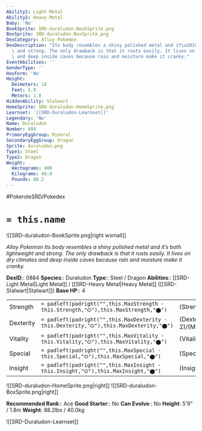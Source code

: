 ```yaml
---
Ability1: Light Metal
Ability2: Heavy Metal
Baby: 'No'
BookSprite: SRD-duraludon-BookSprite.png
BoxSprite: SRD-duraludon-BoxSprite.png
DexCategory: Alloy Pokemon
DexDescription: "Its body resembles a shiny polished metal and it\u2019s both lightweight\
  \ and strong. The only drawback is that it rusts easily. It lives on dry climates\
  \ and deep inside caves because rain and moisture make it cranky."
EventAbilities: ''
GenderType: ''
HasForm: 'No'
Height:
  Deimeters: 18
  Feet: 5.9
  Meters: 1.8
HiddenAbility: Stalwart
HomeSprite: SRD-duraludon-HomeSprite.png
Learnset: '[[SRD-Duraludon-Learnset]]'
Legendary: 'No'
Name: Duraludon
Number: 884
PrimaryEggGroup: Mineral
SecondaryEggGroup: Dragon
Sprite: duraludon.png
Type1: Steel
Type2: Dragon
Weight:
  Hectograms: 400
  Kilograms: 40.0
  Pounds: 88.2
---
```


#PokeroleSRD/Pokedex

# `= this.name`

![[SRD-duraludon-BookSprite.png|right wsmall]]

*Alloy Pokemon*
*Its body resembles a shiny polished metal and it’s both lightweight and strong. The only drawback is that it rusts easily. It lives on dry climates and deep inside caves because rain and moisture make it cranky.*

**DexID**:: 0884
**Species**:: Duraludon
**Type**:: Steel / Dragon
**Abilities**:: [[SRD-Light Metal|Light Metal]] / [[SRD-Heavy Metal|Heavy Metal]] ([[SRD-Stalwart|Stalwart]])
**Base HP**:: 4

|           |                                                                                        |                                          |
| --------- | -------------------------------------------------------------------------------------- | ---------------------------------------- |
| Strength  | `= padleft(padright("",this.MaxStrength - this.Strength,"⭘"),this.MaxStrength,"⬤")`    | (Strength::3)/(MaxStrength::6)   |
| Dexterity | `= padleft(padright("",this.MaxDexterity - this.Dexterity,"⭘"),this.MaxDexterity,"⬤")` | (Dexterity:: 2)/(MaxDexterity::5) |
| Vitality  | `= padleft(padright("",this.MaxVitality - this.Vitality,"⭘"),this.MaxVitality,"⬤")`    | (Vitality::3)/(MaxVitality::6)   |
| Special   | `= padleft(padright("",this.MaxSpecial - this.Special,"⭘"),this.MaxSpecial,"⬤")`       | (Special::3)/(MaxSpecial::7)     |
| Insight   | `= padleft(padright("",this.MaxInsight - this.Insight,"⭘"),this.MaxInsight,"⬤")`       | (Insight::2)/(MaxInsight::4)     |

![[SRD-duraludon-HomeSprite.png|right]]
![[SRD-duraludon-BoxSprite.png|right]]

**Recommended Rank**:: Ace
**Good Starter**:: No
**Can Evolve**:: No
**Height**: 5'9" / 1.8m
**Weight**: 88.2lbs / 40.0kg

![[SRD-Duraludon-Learnset]]